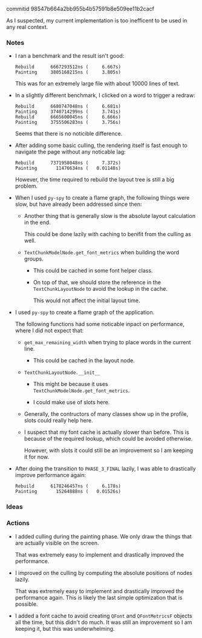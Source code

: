 commitid 98547b664a2bb955b4b57591b8e509ee11b2cacf

As I suspected, my current implementation is too inefficent to be used in any real context.

### Notes

-   I ran a benchmark and the result isn't good:

    ```none
    Rebuild      6667293512ns (     6.667s)
    Painting     3805168215ns (     3.805s)
    ```

    This was for an extremely large file with about 10000 lines of text.

-   In a slightly different benchmark, I clicked on a word to trigger a redraw:

    ```none
    Rebuild      6680747048ns (     6.681s)
    Painting     3740714299ns (     3.741s)
    Rebuild      6665600045ns (     6.666s)
    Painting     3755506283ns (     3.756s)
    ```

    Seems that there is no noticible difference.

-   After adding some basic culling, the rendering itself is fast enough to navigate the page without any noticable lag:

    ```none
    Rebuild      7371958048ns (     7.372s)
    Painting       11476634ns (   0.01148s)
    ```

    However, the time required to rebuild the layout tree is still a big problem.

-   When I used `py-spy` to create a flame graph, the following things were slow, but have already been addressed since then:

    -   Another thing that is generally slow is the absolute layout calculation in the end.

        This could be done lazily with caching to benifit from the culling as well.

    -   `TextChunkModelNode.get_font_metrics` when building the word groups.

        -   This could be cached in some font helper class.

        -   On top of that, we should store the reference in the `TextChunkLayoutNode` to avoid the lookup in the cache.

            This would not affect the initial layout time.

-   I used `py-spy` to create a flame graph of the application.

    The following functions had some noticable inpact on performance, where I did not expect that:

    -   `get_max_remaining_width` when trying to place words in the current line.

        -   This could be cached in the layout node.

    -   `TextChunkLayoutNode.__init__`

        -   This might be because it uses `TextChunkModelNode.get_font_metrics`.

        -   I could make use of slots here.

    -   Generally, the contructors of many classes show up in the profile, slots could really help here.

    -   I suspect that my font cache is actually slower than before.
        This is because of the required lookup, which could be avoided otherwise.

        However, with slots it could still be an improvement so I am keeping it for now.

-   After doing the transition to `PHASE_3_FINAL` lazily, I was able to drastically improve performance again:

    ```none
    Rebuild      6178246457ns (     6.178s)
    Painting       15264888ns (   0.01526s)
    ```

### Ideas

### Actions

-   I added culling during the painting phase.
    We only draw the things that are actually visible on the screen.

    That was extremely easy to implement and drastically improved the performance.

-   I improved on the culling by computing the absolute positions of nodes lazily.

    That was extremely easy to implement and drastically improved the performance again.
    This is likely the last simple optimization that is possible.

-   I added a font cache to avoid creating `QFont` and `QFontMetricsF` objects all the time, but this didn't do much.
    It was still an improvement so I am keeping it, but this was underwhelming.
